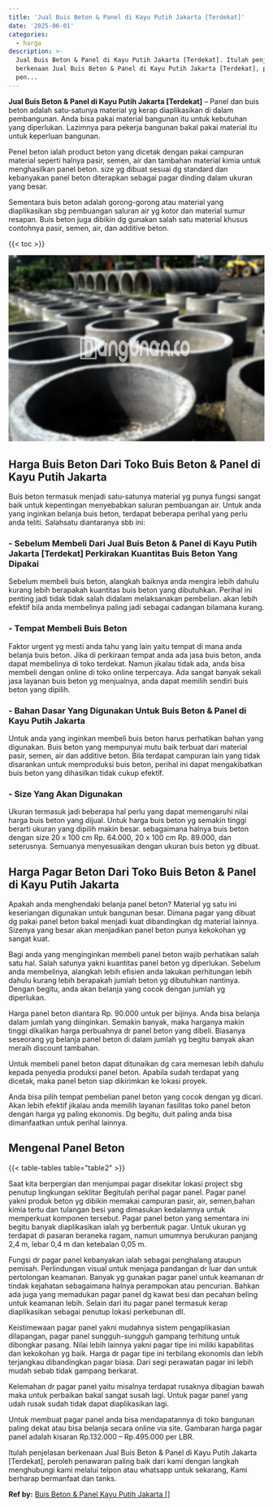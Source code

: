 ```yaml
---
title: 'Jual Buis Beton & Panel di Kayu Putih Jakarta [Terdekat]'
date: '2025-06-01'
categories:
  - harga
description: >-
  Jual Buis Beton & Panel di Kayu Putih Jakarta [Terdekat]. Itulah penjelasan
  berkenaan Jual Buis Beton & Panel di Kayu Putih Jakarta [Terdekat], peroleh
  pen...
---
```


**Jual Buis Beton & Panel di Kayu Putih Jakarta \[Terdekat\]** – Panel dan buis beton adalah satu-satunya material yg kerap diaplikasikan di dalam pembangunan. Anda bisa pakai material bangunan itu untuk kebutuhan yang diperlukan. Lazimnya para pekerja bangunan bakal pakai material itu untuk keperluan bangunan.

Penel beton ialah product beton yang dicetak dengan pakai campuran material seperti halnya pasir, semen, air dan tambahan material kimia untuk menghasilkan panel beton. size yg dibuat sesuai dg standard dan kebanyakan panel beton diterapkan sebagai pagar dinding dalam ukuran yang besar.

Sementara buis beton adalah gorong-gorong atau material yang diaplikasikan sbg pembuangan saluran air yg kotor dan material sumur resapan. Buis beton juga dibikin dg gunakan salah satu material khusus contohnya pasir, semen, air, dan additive beton.

{{< toc >}}

![Jual Buis Beton & Panel di Kayu Putih Jakarta [Terdekat]](/images/jual-panel-buis-beton-murah-27.png)

## Harga Buis Beton Dari Toko Buis Beton & Panel di Kayu Putih Jakarta

Buis beton termasuk menjadi satu-satunya material yg punya fungsi sangat baik untuk kepentingan menyebabkan saluran pembuangan air. Untuk anda yang inginkan belanja buis beton, terdapat beberapa perihal yang perlu anda teliti. Salahsatu diantaranya sbb ini:

### \- Sebelum Membeli Dari Jual Buis Beton & Panel di Kayu Putih Jakarta \[Terdekat\] Perkirakan Kuantitas Buis Beton Yang Dipakai

Sebelum membeli buis beton, alangkah baiknya anda mengira lebih dahulu kurang lebih berapakah kuantitas buis beton yang dibutuhkan. Perihal ini penting jadi tidak tidak salah didalam melaksanakan pembelian. akan lebih efektif bila anda membelinya paling jadi sebagai cadangan bilamana kurang.

### \- Tempat Membeli Buis Beton

Faktor urgent yg mesti anda tahu yang lain yaitu tempat di mana anda belanja buis beton. Jika di perkiraan tempat anda ada jasa buis beton, anda dapat membelinya di toko terdekat. Namun jikalau tidak ada, anda bisa membeli dengan online di toko online terpercaya. Ada sangat banyak sekali jasa layanan buis beton yg menjualnya, anda dapat memilih sendiri buis beton yang dipilih.

### \- Bahan Dasar Yang Digunakan Untuk Buis Beton & Panel di Kayu Putih Jakarta

Untuk anda yang inginkan membeli buis beton harus perhatikan bahan yang digunakan. Buis beton yang mempunyai mutu baik terbuat dari material pasir, semen, air dan additive beton. Bila terdapat campuran lain yang tidak disarankan untuk memproduksi buis beton, perihal ini dapat mengakibatkan buis beton yang dihasilkan tidak cukup efektif.

### \- Size Yang Akan Digunakan

Ukuran termasuk jadi beberapa hal perlu yang dapat memengaruhi nilai harga buis beton yang dijual. Untuk harga buis beton yg semakin tinggi berarti ukuran yang dipilih makin besar. sebagaimana halnya buis beton dengan size 20 x 100 cm Rp. 64.000, 20 x 100 cm Rp. 89.000, dan seterusnya. Semuanya menyesuaikan dengan ukuran buis beton yg dibuat.

## Harga Pagar Beton Dari Toko Buis Beton & Panel di Kayu Putih Jakarta

Apakah anda menghendaki belanja panel beton? Material yg satu ini keseriangan digunakan untuk bangunan besar. Dimana pagar yang dibuat dg pakai panel beton bakal menjadi kuat dibandingkan dg material lainnya. Sizenya yang besar akan menjadikan panel beton punya kekokohan yg sangat kuat.

Bagi anda yang menginginkan membeli panel beton wajib perhatikan salah satu hal. Salah satunya yakni kuantitas panel beton yg diperlukan. Sebelum anda membelinya, alangkah lebih efisien anda lakukan perhitungan lebih dahulu kurang lebih berapakah jumlah beton yg dibutuhkan nantinya. Dengan begitu, anda akan belanja yang cocok dengan jumlah yg diperlukan.

Harga panel beton diantara Rp. 90.000 untuk per bijinya. Anda bisa belanja dalam jumlah yang diinginkan. Semakin banyak, maka harganya makin tinggi dikalikan harga perbuahnya dr panel beton yang dibeli. Biasanya seseorang yg belanja panel beton di dalam jumlah yg begitu banyak akan meraih discount tambahan.

Untuk membeli panel beton dapat ditunaikan dg cara memesan lebih dahulu kepada penyedia produksi panel beton. Apabila sudah terdapat yang dicetak, maka panel beton siap dikirimkan ke lokasi proyek.

Anda bisa pilih tempat pembelian panel beton yang cocok dengan yg dicari. Akan lebih efektif jikalau anda memilih layanan fasilitas toko panel beton dengan harga yg paling ekonomis. Dg begitu, duit paling anda bisa dimanfaatkan untuk perihal lainnya.

## Mengenal Panel Beton

{{< table-tables table="table2" >}}

Saat kita berpergian dan menjumpai pagar disekitar lokasi project sbg penutup lingkungan seklitar Begitulah perihal pagar panel. Pagar panel yakni produk beton yg dibikin memakai campuran pasir, air, semen,bahan kimia tertu dan tulangan besi yang dimasukan kedalamnya untuk memperkuat komponen tersebut. Pagar panel beton yang sementara ini begitu banyak diaplikasikan ialah yg berbentuk pagar. Untuk ukuran yg terdapat di pasaran beraneka ragam, namun umumnya berukuran panjang 2,4 m, lebar 0,4 m dan ketebalan 0,05 m.

Fungsi dr pagar panel kebanyakan ialah sebagai penghalang ataupun pemisah. Perlindungan visual untuk menjaga pandangan dr luar dan untuk pertolongan keamanan. Banyak yg gunakan pagar panel untuk keamanan dr tindak kejahatan sebagaimana halnya perampokan atau pencurian. Bahkan ada juga yang memadukan pagar panel dg kawat besi dan pecahan beling untuk keamanan lebih. Selain dari itu pagar panel termasuk kerap diaplikasikan sebagai penutup lokasi perkebunan dll.

Keistimewaan pagar panel yakni mudahnya sistem pengaplikasian dilapangan, pagar panel sungguh-sungguh gampang terhitung untuk dibongkar pasang. Nilai lebih lainnya yakni pagar tipe ini miliki kapabilitas dan kekokohan yg baik. Harga dr pagar tipe ini terbilang ekonomis dan lebih terjangkau dibandingkan pagar biasa. Dari segi perawatan pagar ini lebih mudah sebab tidak gampang berkarat.

Kelemahan dr pagar panel yaitu misalnya terdapat rusaknya dibagian bawah maka untuk perbaikan bakal sangat susah lagi. Untuk pagar panel yang udah rusak sudah tidak dapat diaplikasikan lagi.

Untuk membuat pagar panel anda bisa mendapatannya di toko bangunan paling dekat atau bisa belanja secara online via site. Gambaran harga pagar panel adalah kisaran Rp.132.000 – Rp.495.000 per LBR.

Itulah penjelasan berkenaan Jual Buis Beton & Panel di Kayu Putih Jakarta \[Terdekat\], peroleh penawaran paling baik dari kami dengan langkah menghubungi kami melalui telpon atau whatsapp untuk sekarang, Kami berharap bermanfaat dan tanks.

**Ref by:** [Buis Beton & Panel Kayu Putih Jakarta []](https://id.wikipedia.org/wiki/Buis)
